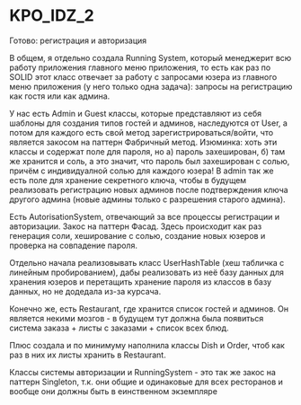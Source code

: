 # KPO_IDZ_2

Готово:
регистрация и авторизация

В общем, я отдельно создала Running System, который менеджерит всю работу приложения главного меню приложения, то есть как раз по SOLID этот класс отвечает за работу с запросами юзера из главного меню приложения (у него только одна задача): запросы на регистрацию как гостя или как админа.

У нас есть Admin и Guest классы, которые представляют из себя шаблоны для создания типов гостей и админов, наследуются от User, а потом для каждого есть свой метод зарегистрироваться/войти, что является закосом на паттерн Фабричный метод. Изюминка: хоть эти классы и содержат поле для пароля, но а) пароль захеширован, б) там же хранится и соль, а это значит, что пароль был захеширован с солью, причём с индивидуалной солью для каждого юзера! В admin так же есть поле для хранение секретного ключа, чтобы в будущем реализовать регистрацию новых админов после подтверждения ключа другого админа (новые админы только с разрешения старого админа).

Есть AutorisationSystem, отвечающий за все процессы регистрации и авторизации. Закос на паттерн Фасад. Здесь происходит как раз генерация соли, хеширование с солью, создание новых юзеров и проверка на совпадение пароля.

Отдельно начала реализовывать класс UserHashTable (хеш табличка с линейным пробированием), дабы реализовать из неё базу данных для хранения юзеров и перетащить хранение пароля из классов в базу данных, но не додедала из-за курсача.

Конечно же, есть Restaurant, где хранится список гостей и админов. Он является некими мозгов - в будущем тут должна была появиться система заказа + листы с заказами + список всех блюд.

Плюс создала и по минимуму наполнила классы Dish и Order, чтоб как раз в них их листы хранить в Restaurant.

Классы системы авторизации и RunningSystem - это так же закос на паттерн Singleton, т.к. они общие и одинаковые для всех ресторанов и вообще они должны быть в еинственном экземпляре
